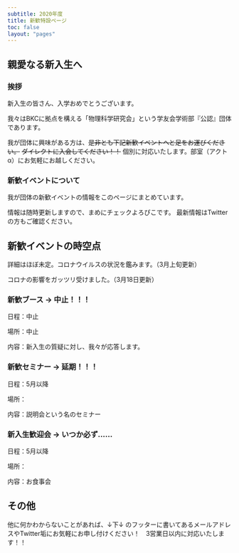 ```yaml
---
subtitle: 2020年度
title: 新歓特設ページ
toc: false
layout: "pages"
---
```


## 親愛なる新入生へ
### 挨拶
新入生の皆さん、入学おめでとうございます。

我々はBKCに拠点を構える「物理科学研究会」という学友会学術部『公認』団体であります。

我が団体に興味がある方は、~~是非とも下記新歓イベントへと足をお運びください。~~
~~ダイレクトに入会してください！！~~
個別に対応いたします。部室（アクトα）にお気軽にお越しください。

### 新歓イベントについて
我が団体の新歓イベントの情報をこのページにまとめています。

情報は随時更新しますので、まめにチェックよろぴこです。
最新情報はTwitterの方もご確認ください。


## 新歓イベントの時空点
詳細はほぼ未定。コロナウイルスの状況を鑑みます。（3月上旬更新）

コロナの影響をガッツリ受けました。（3月18日更新）

### 新歓ブース -> 中止！！！
日程：中止

場所：中止

内容：新入生の質疑に対し、我々が応答します。

### 新歓セミナー -> 延期！！！
日程：5月以降

場所：

内容：説明会という名のセミナー

### 新入生歓迎会 -> いつか必ず......
日程：5月以降

場所：

内容：お食事会

## その他
他に何かわからないことがあれば、↓下↓ のフッターに書いてあるメールアドレスやTwitter垢にお気軽にお申し付けください！　3営業日以内に対応いたします！！
